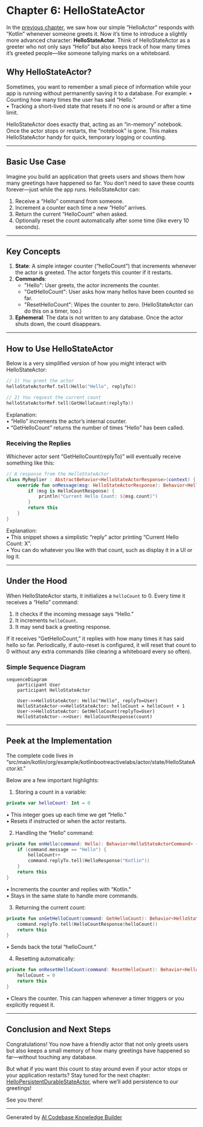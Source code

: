 # Chapter 6: HelloStateActor

In the [previous chapter](05_helloactor.md), we saw how our simple “HelloActor” responds with “Kotlin” whenever someone greets it. Now it’s time to introduce a slightly more advanced character: **HelloStateActor**. Think of HelloStateActor as a greeter who not only says “Hello” but also keeps track of how many times it’s greeted people—like someone tallying marks on a whiteboard.

## Why HelloStateActor?

Sometimes, you want to remember a small piece of information while your app is running without permanently saving it to a database. For example:
• Counting how many times the user has said “Hello.”  
• Tracking a short-lived state that resets if no one is around or after a time limit.  

HelloStateActor does exactly that, acting as an “in-memory” notebook. Once the actor stops or restarts, the “notebook” is gone. This makes HelloStateActor handy for quick, temporary logging or counting.

---

## Basic Use Case

Imagine you build an application that greets users and shows them how many greetings have happened so far. You don’t need to save these counts forever—just while the app runs. HelloStateActor can:

1. Receive a “Hello” command from someone.  
2. Increment a counter each time a new “Hello” arrives.  
3. Return the current “HelloCount” when asked.  
4. Optionally reset the count automatically after some time (like every 10 seconds).

---

## Key Concepts

1. **State**: A simple integer counter (“helloCount”) that increments whenever the actor is greeted. The actor forgets this counter if it restarts.  
2. **Commands**:  
   - "Hello": User greets, the actor increments the counter.  
   - "GetHelloCount": User asks how many hellos have been counted so far.  
   - "ResetHelloCount": Wipes the counter to zero. (HelloStateActor can do this on a timer, too.)  
3. **Ephemeral**: The data is not written to any database. Once the actor shuts down, the count disappears.

---

## How to Use HelloStateActor

Below is a very simplified version of how you might interact with HelloStateActor:

```kotlin
// 1) You greet the actor
helloStateActorRef.tell(Hello("Hello", replyTo))

// 2) You request the current count
helloStateActorRef.tell(GetHelloCount(replyTo))
```

Explanation:  
• “Hello” increments the actor’s internal counter.  
• “GetHelloCount” returns the number of times “Hello” has been called.  

### Receiving the Replies

Whichever actor sent “GetHelloCount(replyTo)” will eventually receive something like this:

```kotlin
// A response from the HelloStateActor
class MyReplier : AbstractBehavior<HelloStateActorResponse>(context) {
    override fun onMessage(msg: HelloStateActorResponse): Behavior<HelloStateActorResponse> {
        if (msg is HelloCountResponse) {
            println("Current Hello Count: ${msg.count}")
        }
        return this
    }
}
```

Explanation:  
• This snippet shows a simplistic “reply” actor printing “Current Hello Count: X”.  
• You can do whatever you like with that count, such as display it in a UI or log it.

---

## Under the Hood

When HelloStateActor starts, it initializes a `helloCount` to 0. Every time it receives a “Hello” command:
1. It checks if the incoming message says “Hello.”  
2. It increments `helloCount`.  
3. It may send back a greeting response.  

If it receives “GetHelloCount,” it replies with how many times it has said hello so far. Periodically, if auto-reset is configured, it will reset that count to 0 without any extra commands (like clearing a whiteboard every so often).

### Simple Sequence Diagram

```mermaid
sequenceDiagram
    participant User
    participant HelloStateActor

    User->>HelloStateActor: Hello("Hello", replyTo=User)
    HelloStateActor->>HelloStateActor: helloCount = helloCount + 1
    User->>HelloStateActor: GetHelloCount(replyTo=User)
    HelloStateActor-->>User: HelloCountResponse(count)
```

---

## Peek at the Implementation

The complete code lives in  
“src/main/kotlin/org/example/kotlinbootreactivelabs/actor/state/HelloStateActor.kt.”

Below are a few important highlights:

1) Storing a count in a variable:

```kotlin
private var helloCount: Int = 0
```

• This integer goes up each time we get “Hello.”  
• Resets if instructed or when the actor restarts.

2) Handling the “Hello” command:

```kotlin
private fun onHello(command: Hello): Behavior<HelloStateActorCommand> {
    if (command.message == "Hello") {
        helloCount++
        command.replyTo.tell(HelloResponse("Kotlin"))
    }
    return this
}
```

• Increments the counter and replies with “Kotlin.”  
• Stays in the same state to handle more commands.

3) Returning the current count:

```kotlin
private fun onGetHelloCount(command: GetHelloCount): Behavior<HelloStateActorCommand> {
    command.replyTo.tell(HelloCountResponse(helloCount))
    return this
}
```

• Sends back the total “helloCount.”  

4) Resetting automatically:

```kotlin
private fun onResetHelloCount(command: ResetHelloCount): Behavior<HelloStateActorCommand> {
    helloCount = 0
    return this
}
```

• Clears the counter. This can happen whenever a timer triggers or you explicitly request it.

---

## Conclusion and Next Steps

Congratulations! You now have a friendly actor that not only greets users but also keeps a small memory of how many greetings have happened so far—without touching any database.

But what if you want this count to stay around even if your actor stops or your application restarts? Stay tuned for the next chapter: [HelloPersistentDurableStateActor](07_hellopersistentdurablestateactor.md), where we’ll add persistence to our greetings!

See you there!

---

Generated by [AI Codebase Knowledge Builder](https://github.com/The-Pocket/Tutorial-Codebase-Knowledge)